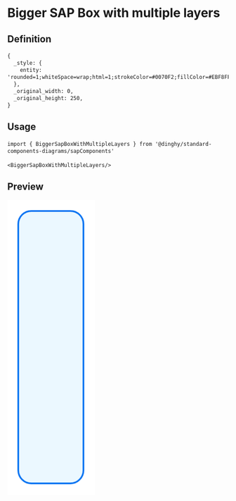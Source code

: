 # Bigger SAP Box with multiple layers

## Definition

```
{
  _style: { 
    entity: 'rounded=1;whiteSpace=wrap;html=1;strokeColor=#0070F2;fillColor=#EBF8FF;arcSize=24;absoluteArcSize=1;imageWidth=64;imageHeight=64;strokeWidth=1.5;',
  },
  _original_width: 0,
  _original_height: 250,
}
```

## Usage

```
import { BiggerSapBoxWithMultipleLayers } from '@dinghy/standard-components-diagrams/sapComponents'

<BiggerSapBoxWithMultipleLayers/>
```

## Preview

<img src="./bigger-sap-box-with-multiple-layers.png" width="200"/>
